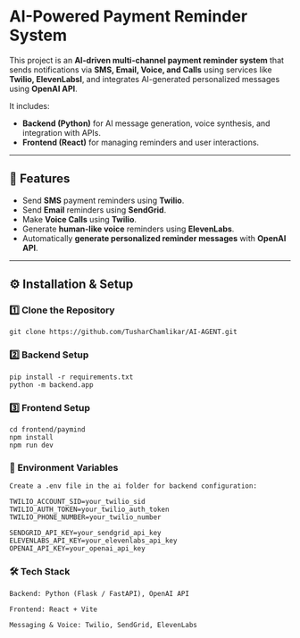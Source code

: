 # AI-Powered Payment Reminder System

This project is an **AI-driven multi-channel payment reminder system** that sends notifications via **SMS, Email, Voice, and Calls** using services like **Twilio, ElevenLabsI**, and integrates AI-generated personalized messages using **OpenAI API**.

It includes:
- **Backend (Python)** for AI message generation, voice synthesis, and integration with APIs.
- **Frontend (React)** for managing reminders and user interactions.


---

## 🚀 Features
- Send **SMS** payment reminders using **Twilio**.
- Send **Email** reminders using **SendGrid**.
- Make **Voice Calls** using **Twilio**.
- Generate **human-like voice** reminders using **ElevenLabs**.
- Automatically **generate personalized reminder messages** with **OpenAI API**.



---

## ⚙️ Installation & Setup

### 1️⃣ Clone the Repository
    git clone https://github.com/TusharChamlikar/AI-AGENT.git

### 2️⃣ Backend Setup
    pip install -r requirements.txt
    python -m backend.app
 
### 3️⃣ Frontend Setup
    
    cd frontend/paymind
    npm install
    npm run dev

### 🔑 Environment Variables
    Create a .env file in the ai folder for backend configuration:

    TWILIO_ACCOUNT_SID=your_twilio_sid
    TWILIO_AUTH_TOKEN=your_twilio_auth_token
    TWILIO_PHONE_NUMBER=your_twilio_number

    SENDGRID_API_KEY=your_sendgrid_api_key
    ELEVENLABS_API_KEY=your_elevenlabs_api_key
    OPENAI_API_KEY=your_openai_api_key

### 🛠 Tech Stack
    Backend: Python (Flask / FastAPI), OpenAI API

    Frontend: React + Vite

    Messaging & Voice: Twilio, SendGrid, ElevenLabs

  

